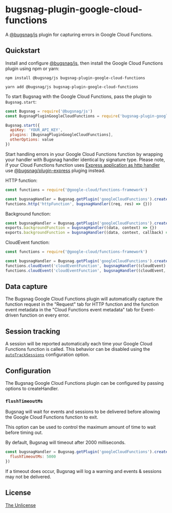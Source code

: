 # bugsnag-plugin-google-cloud-functions

A [@bugsnag/js](https://docs.bugsnag.com/platforms/javascript/) plugin for capturing errors in Google Cloud Functions.

## Quickstart

Install and configure [@bugsnag/js](https://docs.bugsnag.com/platforms/javascript/), then install the Google Cloud Functions
plugin using npm or yarn:

```shell
npm install @bugsnag/js bugsnag-plugin-google-cloud-functions
```

```shell
yarn add @bugsnag/js bugsnag-plugin-google-cloud-functions
```

To start Bugsnag with the Google Cloud Functions, pass the plugin to `Bugsnag.start`:

```javascript
const Bugsnag = require('@bugsnag/js')
const BugsnagPluginGoogleCloudFunctions = require('bugsnag-plugin-google-cloud-functions')

Bugsnag.start({
  apiKey: 'YOUR_API_KEY',
  plugins: [BugsnagPluginGoogleCloudFunctions],
  otherOptions: value
})
```

Start handling errors in your Google Cloud Functions function by wrapping your handler with Bugsnag handler identical by
signature type. Please note, if your Cloud Functions function uses [Express application as http handler](https://medium.com/google-cloud/express-routing-with-google-cloud-functions-36fb55885c68) use [@bugsnag/plugin-express](https://docs.bugsnag.com/platforms/javascript/express/) pluging instead.

HTTP function:

```javascript
const functions = require('@google-cloud/functions-framework')

const bugsnagHandler = Bugsnag.getPlugin('googleCloudFunctions').createHttpHandler()
functions.http('httpFunction', bugsnagHandler((req, res) => {}))
```

Background function:

```javascript
const bugsnagHandler = Bugsnag.getPlugin('googleCloudFunctions').createEventHandler()
exports.backgroundFunction = bugsnagHandler((data, context) => {})
exports.backgroundFunction = bugsnagHandler((data, context, callback) => {})
```

CloudEvent function:

```javascript
const functions = require('@google-cloud/functions-framework')

const bugsnagHandler = Bugsnag.getPlugin('googleCloudFunctions').createCloudEventHandler()
functions.cloudEvent('cloudEventFunction', bugsnagHandler((cloudEvent) => {}))
functions.cloudEvent('cloudEventFunction', bugsnagHandler((cloudEvent, callback) => {}))
```

## Data capture

The Bugsnag Google Cloud Functions plugin will automatically capture the function request in the "Request" tab for HTTP
function and the function event metadata in the "Cloud Functions event metadata" tab for Event-driven function on every
error.

## Session tracking

A session will be reported automatically each time your Google Cloud Functions function is called. This behavior can be
disabled using
the [`autoTrackSessions`](https://docs.bugsnag.com/platforms/javascript/configuration-options/#autotracksessions)
configuration option.

## Configuration

The Bugsnag Google Cloud Functions plugin can be configured by passing options to createHandler.

### `flushTimeoutMs`

Bugsnag will wait for events and sessions to be delivered before allowing the Google Cloud Functions function to exit.

This option can be used to control the maximum amount of time to wait before timing out.

By default, Bugsnag will timeout after 2000 milliseconds.

```javascript
const bugsnagHandler = Bugsnag.getPlugin('googleCloudFunctions').createHttpHandler({
  flushTimeoutMs: 5000
})
```

If a timeout does occur, Bugsnag will log a warning and events & sessions may not be delivered.

## License

[The Unlicense](UNLICENSE)
